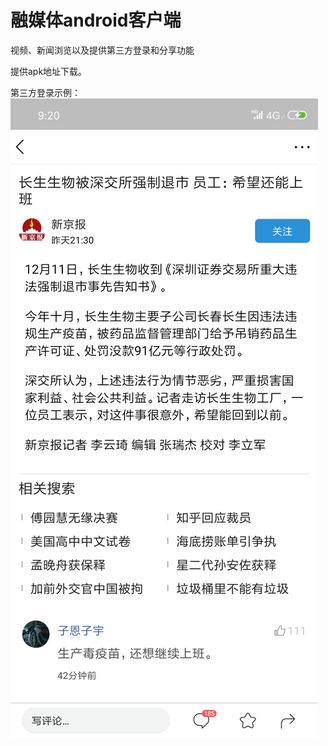 # 融媒体android客户端
视频、新闻浏览以及提供第三方登录和分享功能

提供apk地址下载。

第三方登录示例：
![image](https://github.com/TTThurs/pictures/blob/master/1%20.png)
